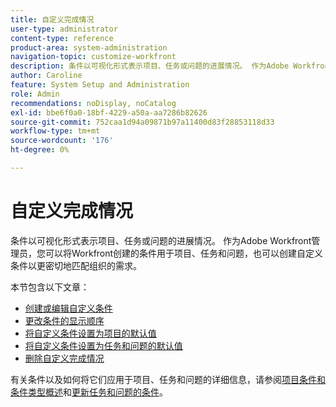 ```yaml
---
title: 自定义完成情况
user-type: administrator
content-type: reference
product-area: system-administration
navigation-topic: customize-workfront
description: 条件以可视化形式表示项目、任务或问题的进展情况。 作为Adobe Workfront管理员，您可以将Workfront创建的条件用于项目、任务和问题，也可以创建自定义条件以更密切地匹配组织的需求。
author: Caroline
feature: System Setup and Administration
role: Admin
recommendations: noDisplay, noCatalog
exl-id: bbe6f0a0-18bf-4229-a50a-aa7286b82626
source-git-commit: 752caa1d94a09871b97a11400d83f28853118d33
workflow-type: tm+mt
source-wordcount: '176'
ht-degree: 0%

---
```


# 自定义完成情况

条件以可视化形式表示项目、任务或问题的进展情况。 作为Adobe Workfront管理员，您可以将Workfront创建的条件用于项目、任务和问题，也可以创建自定义条件以更密切地匹配组织的需求。

本节包含以下文章：

* [创建或编辑自定义条件](../../../administration-and-setup/customize-workfront/create-manage-custom-conditions/create-edit-custom-conditions.md)
* [更改条件的显示顺序](../../../administration-and-setup/customize-workfront/create-manage-custom-conditions/change-display-order-of-conditions.md)
* [将自定义条件设置为项目的默认值](../../../administration-and-setup/customize-workfront/create-manage-custom-conditions/set-custom-condition-default-projects.md)
* [将自定义条件设置为任务和问题的默认值](../../../administration-and-setup/customize-workfront/create-manage-custom-conditions/set-custom-condition-default-tasks-issues.md)
* [删除自定义完成情况](../../../administration-and-setup/customize-workfront/create-manage-custom-conditions/delete-custom-conditions.md)

有关条件以及如何将它们应用于项目、任务和问题的详细信息，请参阅[项目条件和条件类型概述](../../../manage-work/projects/manage-projects/project-condition-and-condition-type.md)和[更新任务和问题的条件](../../../manage-work/projects/updating-work-in-a-project/update-condition-for-tasks-and-issues.md)。
